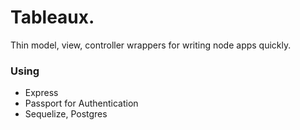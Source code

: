 # Tableaux.
Thin model, view, controller wrappers for writing node apps quickly.

### Using

* Express
* Passport for Authentication
* Sequelize, Postgres
